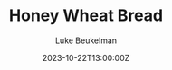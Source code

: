 ---
date: 2023-10-22T13:00:00Z
draft: false
author: "Luke Beukelman"
category: "bread"

title: "Honey Wheat Bread"
recipe:
    - Autolyse Mix:
        Ingredients:
            - Hard white spring wheat flour, whole grain:
                Amount: 720g
            - Water:
                Amount: 520g
        Instructions:
            - Mix until combined.
            - Let sit for one hour.
        Time:
            - Active: 5m
            - Inactive: 1h
    - Yeast Sponge:
        Ingredients:
            - Warm water:
                Amount: 80g
            - Active dry yeast:
                Amount: 2T
        Instructions:
            - Mix until disolved.
            - Wait 10 minutes until sponges.
        Time:
            - Active: 1m
            - Inactive: 10m
    - Honey Wheat Bread:
        Primary: Yes
        Dependencies:
            - Autolyse Mix
            - Yeast Sponge
        Ingredients:
            - Autolyse Mix:
                CREF: Autolyse Mix
                Amount: All
            - Yeast Sponge:
                CREF: Yeast Sponge
                Amount: All
            - Salt:
                Amount: 1T
            - Honey:
                Amount: 1/2C
            - EV Olive Oil:
                Amount: 1/2C
            - Hard white spring wheat flour, whole grain:
                Amount: 100g
                Note: For dusting the surface, anticipate most of this being absorbed into the dough.
        Instructions:
            - >
                Combine all ingredients (except the dusting flour) by forming your
                hand into a flat hook shape and mixing. Mix until dough is firm enough
                to knead on counter.
            - >
                Cover an area on your work surface well with some of the dusting flour.
                Don't use it all immediately, more will be put down as the dough ball
                picks up and incorperated the flour.
            - >
                Knead the dough ball using a stretch and fold method for roughly 10
                minutes. The ending dough ball should be able to be stretched very thin,
                although not quite forming a window pane as per the nature of whole wheat
                flour. Cover the ball in flour as it starts sticking to your hands.
            - >
                Oil the outside of the dough ball and place in a covered bowl to rise
                for an hour, or until dough has roughly doubled in volume.
            - >
                Punch the dough ball down, and split into 2-3 equal portions, form
                into loafs by pulling the dough ball and tucking under. Place in well
                oiled loaf pans, and let rise for another 30 minutes.
            - >
                In the meantime, start preheating the oven to 350 degrees F.
            - >
                Place the pans in the oven, bake for 25-30 minutes, or until the tops
                are lightly golden and sound hollow when tapped.
                - >
                Combine all ingredients (except the dusting flour) by forming your
                hand into a flat hook shape and mixing. Mix until dough is firm enough
                to knead on counter.
            - >
                Cover an area on your work surface well with some of the dusting flour.
                Don't use it all immediately, more will be put down as the dough ball
                picks up and incorperated the flour.
            - >
                Knead the dough ball using a stretch and fold method for roughly 10
                minutes. The ending dough ball should be able to be stretched very thin,
                although not quite forming a window pane as per the nature of whole wheat
                flour. Cover the ball in flour as it starts sticking to your hands.
            - >
                Oil the outside of the dough ball and place in a covered bowl to rise
                for an hour, or until dough has roughly doubled in volume.
            - >
                Punch the dough ball down, and split into 2-3 equal portions, form
                into loafs by pulling the dough ball and tucking under. Place in well
                oiled loaf pans, and let rise for another 30 minutes.
            - >
                In the meantime, start preheating the oven to 350 degrees F.
            - >
                Place the pans in the oven, bake for 25-30 minutes, or until the tops
                are lightly golden and sound hollow when tapped.
        Time:
            - Active: 20m
            - Inactive: 2h
---